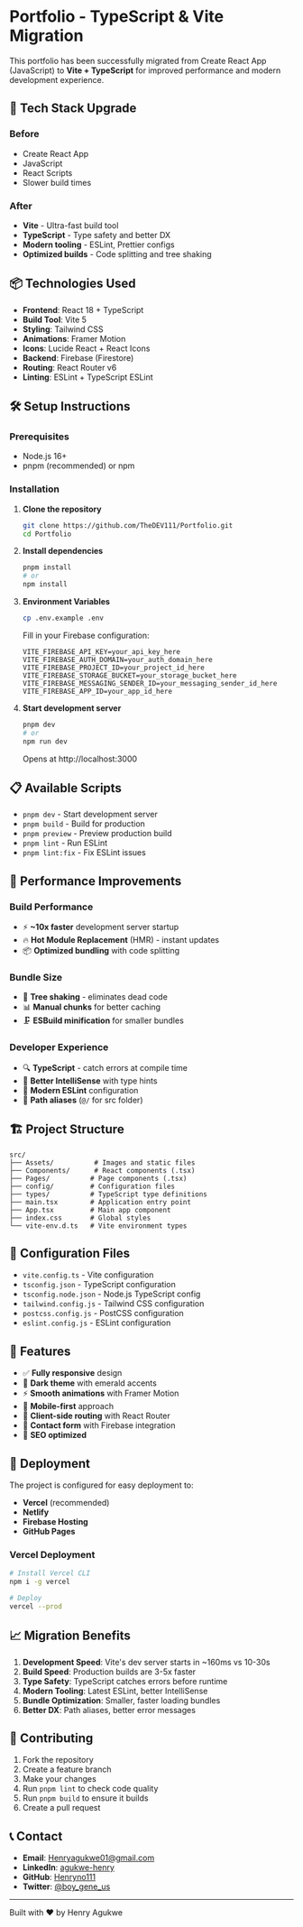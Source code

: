 # Portfolio - TypeScript & Vite Migration

This portfolio has been successfully migrated from Create React App (JavaScript) to **Vite + TypeScript** for improved performance and modern development experience.

## 🚀 Tech Stack Upgrade

### Before
- Create React App
- JavaScript
- React Scripts
- Slower build times

### After
- **Vite** - Ultra-fast build tool
- **TypeScript** - Type safety and better DX
- **Modern tooling** - ESLint, Prettier configs
- **Optimized builds** - Code splitting and tree shaking

## 📦 Technologies Used

- **Frontend**: React 18 + TypeScript
- **Build Tool**: Vite 5
- **Styling**: Tailwind CSS
- **Animations**: Framer Motion
- **Icons**: Lucide React + React Icons
- **Backend**: Firebase (Firestore)
- **Routing**: React Router v6
- **Linting**: ESLint + TypeScript ESLint

## 🛠️ Setup Instructions

### Prerequisites
- Node.js 16+ 
- pnpm (recommended) or npm

### Installation

1. **Clone the repository**
   ```bash
   git clone https://github.com/TheDEV111/Portfolio.git
   cd Portfolio
   ```

2. **Install dependencies**
   ```bash
   pnpm install
   # or
   npm install
   ```

3. **Environment Variables**
   ```bash
   cp .env.example .env
   ```
   
   Fill in your Firebase configuration:
   ```env
   VITE_FIREBASE_API_KEY=your_api_key_here
   VITE_FIREBASE_AUTH_DOMAIN=your_auth_domain_here
   VITE_FIREBASE_PROJECT_ID=your_project_id_here
   VITE_FIREBASE_STORAGE_BUCKET=your_storage_bucket_here
   VITE_FIREBASE_MESSAGING_SENDER_ID=your_messaging_sender_id_here
   VITE_FIREBASE_APP_ID=your_app_id_here
   ```

4. **Start development server**
   ```bash
   pnpm dev
   # or
   npm run dev
   ```

   Opens at http://localhost:3000

## 📋 Available Scripts

- `pnpm dev` - Start development server
- `pnpm build` - Build for production
- `pnpm preview` - Preview production build
- `pnpm lint` - Run ESLint
- `pnpm lint:fix` - Fix ESLint issues

## 🎯 Performance Improvements

### Build Performance
- ⚡ **~10x faster** development server startup
- 🔥 **Hot Module Replacement** (HMR) - instant updates
- 📦 **Optimized bundling** with code splitting

### Bundle Size
- 🎯 **Tree shaking** - eliminates dead code
- 📊 **Manual chunks** for better caching
- 🗜️ **ESBuild minification** for smaller bundles

### Developer Experience
- 🔍 **TypeScript** - catch errors at compile time
- 🎨 **Better IntelliSense** with type hints
- 🚨 **Modern ESLint** configuration
- 🔧 **Path aliases** (`@/` for src folder)

## 🏗️ Project Structure

```
src/
├── Assets/          # Images and static files
├── Components/      # React components (.tsx)
├── Pages/          # Page components (.tsx)
├── config/         # Configuration files
├── types/          # TypeScript type definitions
├── main.tsx        # Application entry point
├── App.tsx         # Main app component
├── index.css       # Global styles
└── vite-env.d.ts   # Vite environment types
```

## 🔧 Configuration Files

- `vite.config.ts` - Vite configuration
- `tsconfig.json` - TypeScript configuration
- `tsconfig.node.json` - Node.js TypeScript config
- `tailwind.config.js` - Tailwind CSS configuration
- `postcss.config.js` - PostCSS configuration
- `eslint.config.js` - ESLint configuration

## 🌟 Features

- ✅ **Fully responsive** design
- 🎨 **Dark theme** with emerald accents
- ⚡ **Smooth animations** with Framer Motion
- 📱 **Mobile-first** approach
- 🔗 **Client-side routing** with React Router
- 📧 **Contact form** with Firebase integration
- 🎯 **SEO optimized**

## 🚀 Deployment

The project is configured for easy deployment to:

- **Vercel** (recommended)
- **Netlify**
- **Firebase Hosting**
- **GitHub Pages**

### Vercel Deployment
```bash
# Install Vercel CLI
npm i -g vercel

# Deploy
vercel --prod
```

## 📈 Migration Benefits

1. **Development Speed**: Vite's dev server starts in ~160ms vs 10-30s
2. **Build Speed**: Production builds are 3-5x faster
3. **Type Safety**: TypeScript catches errors before runtime
4. **Modern Tooling**: Latest ESLint, better IntelliSense
5. **Bundle Optimization**: Smaller, faster loading bundles
6. **Better DX**: Path aliases, better error messages

## 🤝 Contributing

1. Fork the repository
2. Create a feature branch
3. Make your changes
4. Run `pnpm lint` to check code quality
5. Run `pnpm build` to ensure it builds
6. Create a pull request

## 📞 Contact

- **Email**: Henryagukwe01@gmail.com
- **LinkedIn**: [agukwe-henry](https://linkedin.com/in/agukwe-henry)
- **GitHub**: [Henryno111](https://github.com/Henryno111)
- **Twitter**: [@boy_gene_us](https://x.com/@boy_gene_us)

---

Built with ❤️ by Henry Agukwe
